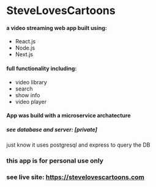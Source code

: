 # SteveLovesCartoons
#### a video streaming web app built using:
* React.js
* Node.js
* Next.js

#### full functionality including:
* video library
* search
* show info
* video player

#### App was build with a microservice archatecture
##### see database and server: [private]  
just know it uses postgresql and express to query the DB

  
### this app is for personal use only

### see live site: https://stevelovescartoons.com
